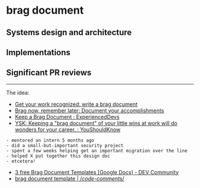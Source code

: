 # brag document

## Systems design and architecture

## Implementations

## Significant PR reviews

---
The idea:
- [Get your work recognized: write a brag document](https://jvns.ca/blog/brag-documents/)
- [Brag now, remember later: Document your accomplishments](https://github.com/readme/guides/document-success)
- [Keep a Brag Document : ExperiencedDevs](https://www.reddit.com/r/ExperiencedDevs/comments/h972k3/keep_a_brag_document/)
- [YSK: Keeping a "brag document" of your little wins at work will do wonders for your career. : YouShouldKnow](https://www.reddit.com/r/YouShouldKnow/comments/hp237n/ysk_keeping_a_brag_document_of_your_little_wins/)

```
- mentored an intern 5 months ago
- did a small-but-important security project
- spent a few weeks helping get an important migration over the line
- helped X put together this design doc
- etcetera!
```

- [3 free Brag Document Templates \[Google Docs\] - DEV Community](https://dev.to/getworkrecognized/3-free-brag-document-templates-google-docs-4nla)
- [brag document template | /*code-comments*/](https://stephencharlesweiss.com/brag-document-template)